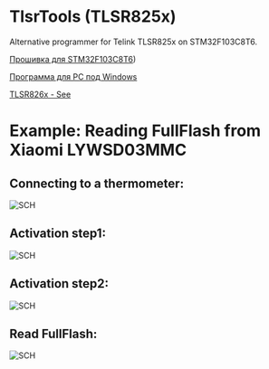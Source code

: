 # TlsrTools (TLSR825x)
Alternative programmer for Telink TLSR825x on STM32F103C8T6.

[Прошивка для STM32F103C8T6](https://github.com/pvvx/TlsrTools825x/raw/refs/heads/master/bin/USB2Swire-STM32F103C8-v06.hex))

[Программа для PC под Windows](https://github.com/pvvx/TlsrTools825x/tree/master/bin)

[TLSR826x - See](https://github.com/pvvx/TlsrTools)

# Example: Reading FullFlash from Xiaomi LYWSD03MMC
## Connecting to a thermometer:
![SCH](https://github.com/pvvx/TlsrTools825x/blob/master/docs/smp_XiaomiLYWSD03MMC.gif)

## Activation step1:
![SCH](https://github.com/pvvx/TlsrTools825x/blob/master/docs/smp_activate1.gif)

## Activation step2:
![SCH](https://github.com/pvvx/TlsrTools825x/blob/master/docs/smp_activate2.gif)

## Read FullFlash:
![SCH](https://github.com/pvvx/TlsrTools825x/blob/master/docs/smp_ff_read.gif)

